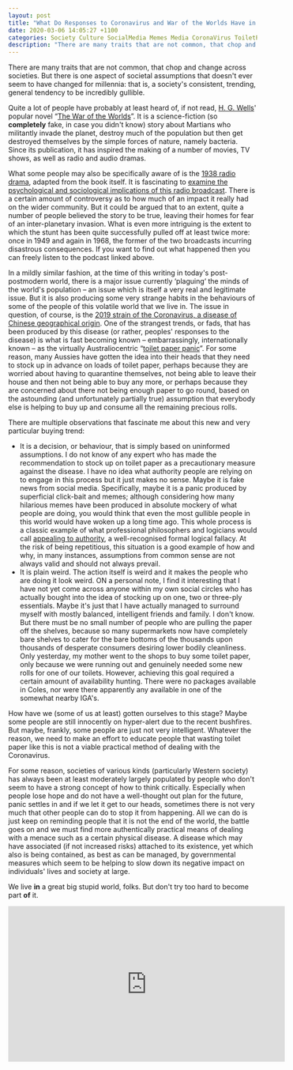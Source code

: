 ```yaml
---
layout: post
title: "What Do Responses to Coronavirus and War of the Worlds Have in Common?"
date: 2020-03-06 14:05:27 +1100
categories: Society Culture SocialMedia Memes Media CoronaVirus ToiletPaperPanic.
description: "There are many traits that are not common, that chop and change across societies.  But there is one aspect of societal assumptions that doesn't ever seem to have changed for millennia..."
---
```


There are many traits that are not common, that chop and change across societies.  But there is one aspect of societal assumptions that doesn't ever seem to have changed for millennia: that is, a society's consistent, trending, general tendency to be incredibly gullible.

Quite a lot of people have probably at least heard of, if not read, [H. G. Wells](https://www.britannica.com/biography/H-G-Wells)' popular novel &ldquo;[The War of the Worlds](https://www.britannica.com/topic/The-War-of-the-Worlds-novel-by-Wells)&rdquo;.  It is a science-fiction (so **completely** fake, in case you didn't know) story about Martians who militantly invade the planet, destroy much of the population but then get destroyed themselves by the simple forces of nature, namely bacteria.  Since its publication, it has inspired the making of a number of movies, TV shows, as well as radio and audio dramas.

What some people may also be specifically aware of is the [1938 radio drama](https://en.wikipedia.org/wiki/The_War_of_the_Worlds_(1938_radio_drama)), adapted from the book itself.  It is fascinating to [examine the psychological and sociological implications of this radio broadcast](https://www.wnycstudios.org/podcasts/radiolab/articles/war-worlds).  There is a certain amount of controversy as to how much of an impact it really had on the wider community.  But it could be argued that to an extent, quite a number of people believed the story to be true, leaving their homes for fear of an inter-planetary invasion.  What is even more intriguing is the extent to which the stunt has been quite successfully pulled off at least twice more: once in 1949 and again in 1968, the former of the two broadcasts incurring disastrous consequences.  If you want to find out what happened then you can freely listen to the podcast linked above.

In a mildly similar fashion, at the time of this writing in today's post-postmodern world, there is a major issue currently &lsquo;plaguing&lsquo; the minds of the world's population &ndash; an issue which is itself a very real and legitimate issue.  But it is also producing some very strange habits in the behaviours of some of the people of this volatile world that we live in.  The issue in question, of course, is the [2019 strain of the Coronavirus, a disease of Chinese geographical origin](https://www.who.int/emergencies/diseases/novel-coronavirus-2019).  One of the strangest trends, or fads, that has been produced by this disease (or rather, peoples' responses to the disease) is what is fast becoming known &ndash; embarrassingly, internationally known &ndash; as the virtually Australiocentric &ldquo;[toilet paper panic](https://www.bbc.com/news/world-australia-51731422)&rdquo;.  For some reason, many Aussies have gotten the idea into their heads that they need to stock up in advance on loads of toilet paper, perhaps because they are worried about having to quarantine themselves, not being able to leave their house and then not being able to buy any more, or perhaps because they are concerned about there not being enough paper to go round, based on the astounding (and unfortunately partially true) assumption that everybody else is helping to buy up and consume all the remaining precious rolls.

There are multiple observations that fascinate me about this new and very particular buying trend:
* It is a decision, or behaviour, that is simply based on uninformed assumptions.  I do not know of any expert who has made the recommendation to stock up on toilet paper as a precautionary measure against the disease.  I have no idea what authority people are relying on to engage in this process but it just makes no sense.  Maybe it is fake news from social media.  Specifically, maybe it is a panic produced by superficial click-bait and memes; although considering how many hilarious memes have been produced in absolute mockery of what people are doing, you would think that even the most gullible people in this world would have woken up a long time ago.  This whole process is a classic example of what professional philosophers and logicians would call [appealing to authority](https://philosophy.lander.edu/scireas/authority.html), a well-recognised formal logical fallacy.  At the risk of being repetitious, this situation is a good example of how and why, in many instances, assumptions from common sense are not always valid and should not always prevail.
* It is plain weird.  The action itself is weird and it makes the people who are doing it look weird.  ON a personal note, I find it interesting that I have not yet come across anyone within my own social circles who has actually bought into the idea of stocking up on one, two or three-ply essentials.  Maybe it's just that I have actually managed to surround myself with mostly balanced, intelligent friends and family.  I don't know.  But there must be no small number of people who are pulling the paper off the shelves, because so many supermarkets now have completely bare shelves to cater for the bare bottoms of the thousands upon thousands of desperate consumers desiring lower bodily cleanliness.  Only yesterday, my mother went to the shops to buy some toilet paper, only because we were running out and genuinely needed some new rolls for one of our toilets.  However, achieving this goal required a certain amount of availability hunting.  There were no packages available in Coles, nor were there apparently any available in one of the somewhat nearby IGA's.

How have we (some of us at least) gotten ourselves to this stage? Maybe some people are still innocently on hyper-alert due to the recent bushfires.  But maybe, frankly, some people are just not very intelligent.  Whatever the reason, we need to make an effort to educate people that wasting toilet paper like this is not a viable practical method of dealing with the Coronavirus.

For some reason, societies of various kinds (particularly Western society) has always been at least moderately largely populated by people who don't seem to have a strong concept of how to think critically.  Especially when people lose hope and do not have a well-thought out plan for the future, panic settles in and if we let it get to our heads, sometimes there is not very much that other people can do to stop it from happening.  All we can do is just keep on reminding people that it is not the end of the world, the battle goes on and we must find more authentically practical means of dealing with a menace such as a certain physical disease.  A disease which may have associated (if not increased risks) attached to its existence, yet which also is being contained, as best as can be managed,  by governmental measures which seem to be helping to slow down its negative impact on individuals' lives and society at large.

We live **in** a great big stupid world, folks.  But don't try too hard to become part **of** it.

<iframe width="560" height="315" src="https://www.youtube.com/embed/ot_G9CEHw2Y" frameborder="0" allow="accelerometer; autoplay; encrypted-media; gyroscope; picture-in-picture" allowfullscreen></iframe>